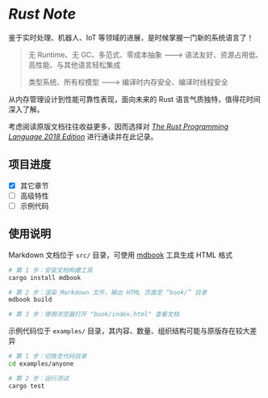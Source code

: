 # *Rust Note*

鉴于实时处理、机器人、IoT 等领域的进展，是时候掌握一门新的系统语言了！

> 无 Runtime、无 GC、多范式、零成本抽象 ---> 语法友好、资源占用低、高性能、与其他语言轻松集成
>
> 类型系统、所有权模型 ---> 编译时内存安全、编译时线程安全

从内存管理设计到性能可靠性表现，面向未来的 Rust 语言气质独特，值得花时间深入了解。

考虑阅读原版文档往往收益更多，因而选择对 [*The Rust Programming Language 2018 Edition*](https://doc.rust-lang.org/stable/book/) 进行通读并在此记录。

## 项目进度

- [x] 其它章节
- [ ] 高级特性
- [ ] 示例代码

## 使用说明

Markdown 文档位于 `src/` 目录，可使用 [mdbook](https://crates.io/crates/mdbook) 工具生成 HTML 格式

```bash
# 第 1 步：安装文档构建工具
cargo install mdbook

# 第 2 步：渲染 Markdown 文件，输出 HTML 页面至 “book/” 目录
mdbook build

# 第 3 步：使用浏览器打开 "book/index.html" 查看文档
```

示例代码位于 `examples/` 目录，其内容、数量、组织结构可能与原版存在较大差异

```bash
# 第 1 步：切换至代码目录
cd examples/anyone

# 第 2 步：运行测试
cargo test
```
